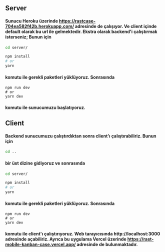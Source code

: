 ## Server

#### Sunucu Heroku üzerinde https://rastcase-704ea582f42b.herokuapp.com/ adresinde de çalışıyor. Ve client içinde default olarak bu url ile gelmektedir. Ekstra olarak backend'i çalıştırmak isterseniz; Bunun için

```bash
cd server/

npm install
# or
yarn
```

#### komutu ile gerekli paketleri yüklüyoruz. Sonrasında

```
npm run dev
# or
yarn dev
```

#### komutu ile sunucumuzu başlatıyoruz.

## Client

#### Backend sunucumuzu çalıştırdıktan sonra client'ı çalıştırabiliriz. Bunun için

```bash
cd ..
```

#### bir üst dizine gidiyoruz ve sonrasında

```bash
cd server/

npm install
# or
yarn
```

#### komutu ile gerekli paketleri yüklüyoruz. Sonrasında

```
npm run dev
# or
yarn dev
```

#### komutu ile client'ı çalıştırıyoruz. Web tarayıcısında http://localhost:3000 adresinde açabiliriz. Ayrıca bu uygulama Vercel üzerinde https://rast-mobile-kanban-case.vercel.app/ adresinde de bulunmaktadır.
